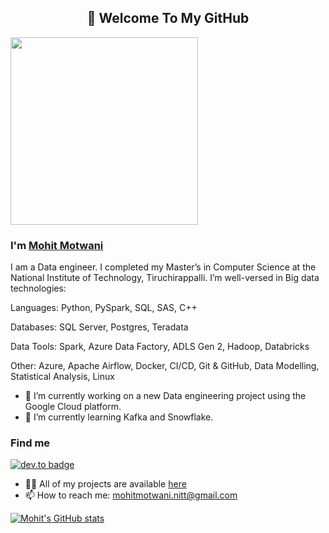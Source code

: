 <h2 align="center">👋 Welcome To My GitHub</h2>

<img src="https://media.giphy.com/media/p4NLw3I4U0idi/giphy.gif" width="300"> 

### I'm [Mohit Motwani](https://github.com/mohitmotwani16/)
I am a Data engineer. I completed my Master’s in Computer Science at the National Institute of Technology, Tiruchirappalli. 
I’m well-versed in Big data technologies:

Languages: Python, PySpark, SQL, SAS, C++

Databases: SQL Server, Postgres, Teradata

Data Tools: Spark, Azure Data Factory, ADLS Gen 2, Hadoop, Databricks

Other: Azure, Apache Airflow, Docker, CI/CD, Git & GitHub, Data Modelling, Statistical Analysis, Linux

- 🔭 I’m currently working on a new Data engineering project using the Google Cloud platform.
- 🌱 I’m currently learning Kafka and Snowflake.

### Find me 
[![dev.to badge](https://img.shields.io/badge/linkedin-mohitmotwani-%1500a7128?style=flat&logo=linkedin)](https://www.linkedin.com/in/mohit-motwani-1500a7128/)
- 👨‍💻 All of my projects are available  [here](https://github.com/mohitmotwani16?tab=repositories)
- 📫 How to reach me:  [mohitmotwani.nitt@gmail.com](mailto:mohitmotwani.nitt@gmail.com)

[![Mohit's GitHub stats](https://github-readme-stats.vercel.app/api?username=mohitmotwani16&hide=contribs,prs,issues&show_icons=true&theme=radical)](https://github.com/mohitmotwani16/github-readme-stats)
<!-- [![Top Langs](https://github-readme-stats.vercel.app/api/top-langs/?username=mohitmotwani16)](https://github.com/mohitmotwani16/github-readme-stats) -->
<!--
**mohitmotwani16/mohitmotwani16** is a ✨ _special_ ✨ repository because its `README.md` (this file) appears on your GitHub profile.

Here are some ideas to get you started:

- 🔭 I’m currently working on ...
- 🌱 I’m currently learning ...
- 👯 I’m looking to collaborate on ...
- 🤔 I’m looking for help with ...
- 💬 Ask me about ...
- 📫 How to reach me: ...
- 😄 Pronouns: ...
- ⚡ Fun fact: ...
-->
